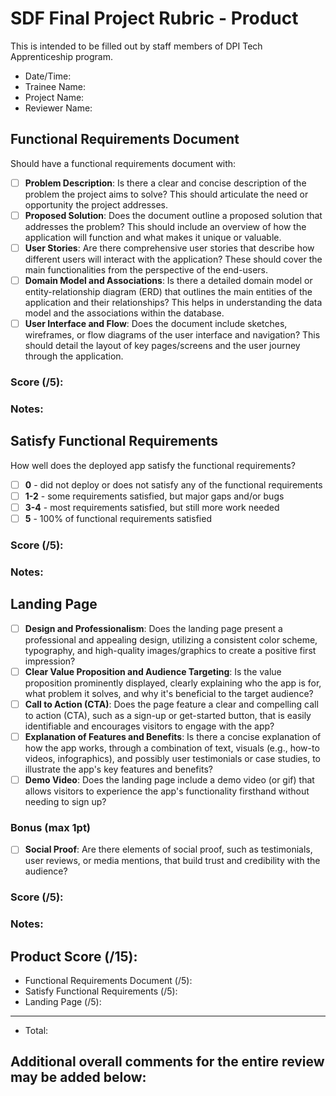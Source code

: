 # SDF Final Project Rubric - Product
This is intended to be filled out by staff members of DPI Tech Apprenticeship program.

- Date/Time:
- Trainee Name:
- Project Name:
- Reviewer Name:

## Functional Requirements Document
Should have a functional requirements document with:
- [ ] **Problem Description**: Is there a clear and concise description of the problem the project aims to solve? This should articulate the need or opportunity the project addresses.
- [ ] **Proposed Solution**: Does the document outline a proposed solution that addresses the problem? This should include an overview of how the application will function and what makes it unique or valuable.
- [ ] **User Stories**: Are there comprehensive user stories that describe how different users will interact with the application? These should cover the main functionalities from the perspective of the end-users.
- [ ] **Domain Model and Associations**: Is there a detailed domain model or entity-relationship diagram (ERD) that outlines the main entities of the application and their relationships? This helps in understanding the data model and the associations within the database.
- [ ] **User Interface and Flow**: Does the document include sketches, wireframes, or flow diagrams of the user interface and navigation? This should detail the layout of key pages/screens and the user journey through the application.

### Score (/5):

### Notes:

## Satisfy Functional Requirements
How well does the deployed app satisfy the functional requirements?
- [ ] **0** - did not deploy or does not satisfy any of the functional requirements
- [ ] **1-2** - some requirements satisfied, but major gaps and/or bugs
- [ ] **3-4** - most requirements satisfied, but still more work needed
- [ ] **5** - 100% of functional requirements satisfied

### Score (/5):

### Notes:

## Landing Page
- [ ] **Design and Professionalism**: Does the landing page present a professional and appealing design, utilizing a consistent color scheme, typography, and high-quality images/graphics to create a positive first impression?
- [ ] **Clear Value Proposition and Audience Targeting**: Is the value proposition prominently displayed, clearly explaining who the app is for, what problem it solves, and why it's beneficial to the target audience?
- [ ] **Call to Action (CTA)**: Does the page feature a clear and compelling call to action (CTA), such as a sign-up or get-started button, that is easily identifiable and encourages visitors to engage with the app?
- [ ] **Explanation of Features and Benefits**: Is there a concise explanation of how the app works, through a combination of text, visuals (e.g., how-to videos, infographics), and possibly user testimonials or case studies, to illustrate the app's key features and benefits?
- [ ] **Demo Video**: Does the landing page include a demo video (or gif) that allows visitors to experience the app's functionality firsthand without needing to sign up?

### Bonus (max 1pt)
- [ ] **Social Proof**: Are there elements of social proof, such as testimonials, user reviews, or media mentions, that build trust and credibility with the audience?

### Score (/5):

### Notes:

## Product Score (/15):
- Functional Requirements Document (/5):
- Satisfy Functional Requirements (/5):
- Landing Page (/5):
---
- Total: 

## Additional overall comments for the entire review may be added below:
```




```
